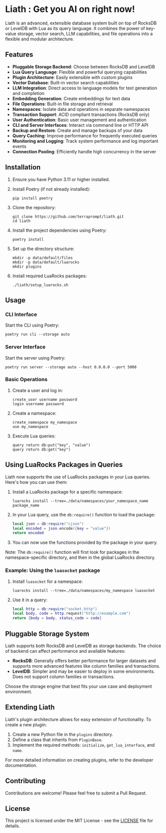 # Liath : Get you AI on right now!

Liath is an advanced, extensible database system built on top of RocksDB or LevelDB with Lua as its query language. It combines the power of key-value storage, vector search, LLM capabilities, and file operations into a flexible and modular architecture.

## Features

- **Pluggable Storage Backend**: Choose between RocksDB and LevelDB
- **Lua Query Language**: Flexible and powerful querying capabilities
- **Plugin Architecture**: Easily extensible with custom plugins
- **Vector Database**: Built-in vector search capabilities
- **LLM Integration**: Direct access to language models for text generation and completion
- **Embedding Generation**: Create embeddings for text data
- **File Operations**: Built-in file storage and retrieval
- **Namespaces**: Isolate data and operations in separate namespaces
- **Transaction Support**: ACID compliant transactions (RocksDB only)
- **User Authentication**: Basic user management and authentication
- **CLI and Server Interfaces**: Interact via command line or HTTP API
- **Backup and Restore**: Create and manage backups of your data
- **Query Caching**: Improve performance for frequently executed queries
- **Monitoring and Logging**: Track system performance and log important events
- **Connection Pooling**: Efficiently handle high concurrency in the server

## Installation

1. Ensure you have Python 3.11 or higher installed.

2. Install Poetry (if not already installed):
   ```
   pip install poetry
   ```

3. Clone the repository:
   ```
   git clone https://github.com/terraprompt/liath.git
   cd liath
   ```

4. Install the project dependencies using Poetry:
   ```
   poetry install
   ```

5. Set up the directory structure:
   ```
   mkdir -p data/default/files
   mkdir -p data/default/luarocks
   mkdir plugins
   ```

6. Install required LuaRocks packages:
   ```
   ./liath/setup_luarocks.sh
   ```

## Usage

### CLI Interface

Start the CLI using Poetry:

```
poetry run cli --storage auto
```

### Server Interface

Start the server using Poetry:

```
poetry run server --storage auto --host 0.0.0.0 --port 5000
```

### Basic Operations

1. Create a user and log in:
   ```
   create_user username password
   login username password
   ```

2. Create a namespace:
   ```
   create_namespace my_namespace
   use my_namespace
   ```

3. Execute Lua queries:
   ```
   query return db:put("key", "value")
   query return db:get("key")
   ```

## Using LuaRocks Packages in Queries

Liath now supports the use of LuaRocks packages in your Lua queries. Here's how you can use them:

1. Install a LuaRocks package for a specific namespace:
   ```
   luarocks install --tree=./data/namespaces/your_namespace_name package_name
   ```

2. In your Lua query, use the `db:require()` function to load the package:
   ```lua
   local json = db:require("cjson")
   local encoded = json.encode({key = "value"})
   return encoded
   ```

3. You can now use the functions provided by the package in your query.

Note: The `db:require()` function will first look for packages in the namespace-specific directory, and then in the global LuaRocks directory.

### Example: Using the `luasocket` package

1. Install `luasocket` for a namespace:
   ```
   luarocks install --tree=./data/namespaces/my_namespace luasocket
   ```

2. Use it in a query:
   ```lua
   local http = db:require("socket.http")
   local body, code = http.request("http://example.com")
   return {body = body, status_code = code}
   ```

## Pluggable Storage System

Liath supports both RocksDB and LevelDB as storage backends. The choice of backend can affect performance and available features:

- **RocksDB**: Generally offers better performance for larger datasets and supports more advanced features like column families and transactions.
- **LevelDB**: Simpler and may be easier to deploy in some environments. Does not support column families or transactions.

Choose the storage engine that best fits your use case and deployment environment.

## Extending Liath

Liath's plugin architecture allows for easy extension of functionality. To create a new plugin:

1. Create a new Python file in the `plugins` directory.
2. Define a class that inherits from `PluginBase`.
3. Implement the required methods: `initialize`, `get_lua_interface`, and `name`.

For more detailed information on creating plugins, refer to the developer documentation.

## Contributing

Contributions are welcome! Please feel free to submit a Pull Request.

## License

This project is licensed under the MIT License - see the [LICENSE](LICENSE) file for details.
